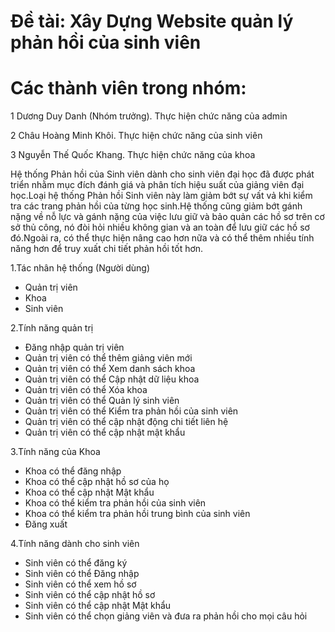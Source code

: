 # Đề tài: Xây Dựng Website quản lý phản hồi của sinh viên

# Các thành viên trong nhóm:
  1 Dương Duy Danh (Nhóm trưởng). Thực hiện chức năng của admin
  
  2 Châu Hoàng Minh Khôi. Thực hiện chức năng của sinh viên
  
  3 Nguyễn Thế Quốc Khang. Thực hiện chức năng của khoa
  
Hệ thống Phản hồi của Sinh viên dành cho sinh viên đại học đã được phát triển nhằm mục đích đánh giá và phân tích hiệu suất của giảng viên đại học.Loại hệ thống Phản hồi Sinh viên này làm giảm bớt sự vất vả khi kiểm tra các trang phản hồi của từng học sinh.Hệ thống cũng giảm bớt gánh nặng về nỗ lực và gánh nặng của việc lưu giữ và bảo quản các hồ sơ trên cơ sở thủ công, nó đòi hỏi nhiều không gian và an toàn để lưu giữ các hồ sơ đó.Ngoài ra, có thể thực hiện nâng cao hơn nữa và có thể thêm nhiều tính năng hơn để truy xuất chi tiết phản hồi tốt hơn.

1.Tác nhân hệ thống (Người dùng)
- Quản trị viên
- Khoa
- Sinh viên

2.Tính năng quản trị
- Đăng nhập quản trị viên
- Quản trị viên có thể thêm giảng viên mới
- Quản trị viên có thể Xem danh sách khoa
- Quản trị viên có thể Cập nhật dữ liệu khoa
- Quản trị viên có thể Xóa khoa
- Quản trị viên có thể Quản lý sinh viên
- Quản trị viên có thể Kiểm tra phản hồi của sinh viên
- Quản trị viên có thể cập nhật động chi tiết liên hệ
- Quản trị viên có thể cập nhật mật khẩu

3.Tính năng của Khoa
- Khoa có thể đăng nhập
- Khoa có thể cập nhật hồ sơ của họ
- Khoa có thể cập nhật Mật khẩu
- Khoa có thể kiểm tra phản hồi của sinh viên
- Khoa có thể kiểm tra phản hồi trung bình của sinh viên
- Đăng xuất

4.Tính năng dành cho sinh viên
- Sinh viên có thể đăng ký
- Sinh viên có thể Đăng nhập
- Sinh viên có thể xem hồ sơ
- Sinh viên có thể cập nhật hồ sơ
- Sinh viên có thể cập nhật Mật khẩu
- Sinh viên có thể chọn giảng viên và đưa ra phản hồi cho mọi câu hỏi
